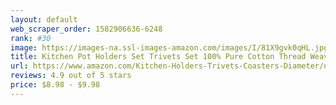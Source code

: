 ```yaml
---
layout: default 
﻿web_scraper_order: 1582906636-6248
rank: #30
image: https://images-na.ssl-images-amazon.com/images/I/81X9gvk0qHL.jpg
title: Kitchen Pot Holders Set Trivets Set 100% Pure Cotton Thread Weave Hot Pot Holders Set (Set…
url: https://www.amazon.com/Kitchen-Holders-Trivets-Coasters-Diameter/dp/B0758VG6MH/ref=zg_mw_home-garden_30?_encoding=UTF8&psc=1&refRID=ST1XDMS4R2TXQERQ5ZH2
reviews: 4.9 out of 5 stars
price: $8.98 - $9.98
---
```

